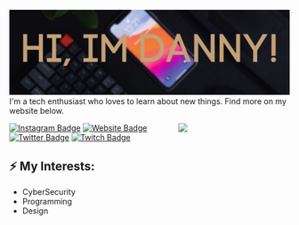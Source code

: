 ![Header image](https://raw.githubusercontent.com/dosermind/dosermind/master/Assets/GitHub_Header.png)
I'm a tech enthusiast who loves to learn about new things. Find more on my website below.

<img align='right' src='https://i.gifer.com/9QWK.gif' width='200"'>


[![Instagram Badge](https://img.shields.io/badge/-daniel.adriao-e4405f?style=flat-square&logo=Instagram&logoColor=white&link=https://www.instagram.com/daniel.adriao/)](https://www.instagram.com/daniel.adriao/)
[![Website Badge](https://img.shields.io/badge/-mywebsite-e34f26?style=flat-square&logo=HTML5&logoColor=white&link=https://daniel-adriao.web.app)](https://daniel-adriao.web.app)
[![Twitter Badge](https://img.shields.io/badge/-dosermind-1DA1F2?style=flat-square&logo=twitter&logoColor=white&link=https://twitter.com/dosermind)](https://twitter.com/dosermind)
[![Twitch Badge](https://img.shields.io/badge/-dosermind-6441a5?style=flat-square&logo=twitch&logoColor=white&link=https://twitter.com/dosermind)](https://twitter.com/dosermind)


## ⚡ My Interests:
- CyberSecurity
- Programming
- Design
